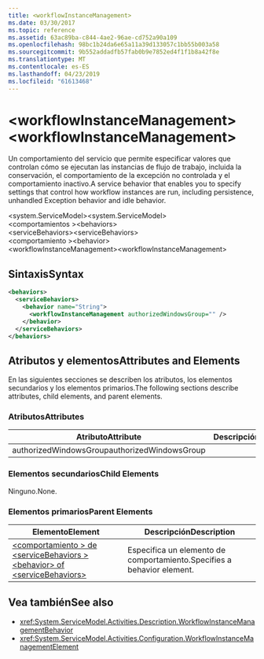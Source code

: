 ```yaml
---
title: <workflowInstanceManagement>
ms.date: 03/30/2017
ms.topic: reference
ms.assetid: 63ac89ba-c844-4ae2-96ae-cd752a90a109
ms.openlocfilehash: 98bc1b24da6e65a11a39d133057c1bb55b003a58
ms.sourcegitcommit: 9b552addadfb57fab0b9e7852ed4f1f1b8a42f8e
ms.translationtype: MT
ms.contentlocale: es-ES
ms.lasthandoff: 04/23/2019
ms.locfileid: "61613468"
---
```

# <a name="workflowinstancemanagement"></a><span data-ttu-id="275c6-101">\<workflowInstanceManagement></span><span class="sxs-lookup"><span data-stu-id="275c6-101">\<workflowInstanceManagement></span></span>
<span data-ttu-id="275c6-102">Un comportamiento del servicio que permite especificar valores que controlan cómo se ejecutan las instancias de flujo de trabajo, incluida la conservación, el comportamiento de la excepción no controlada y el comportamiento inactivo.</span><span class="sxs-lookup"><span data-stu-id="275c6-102">A service behavior that enables you to specify settings that control how workflow instances are run, including persistence, unhandled Exception behavior and idle behavior.</span></span>  
  
<span data-ttu-id="275c6-103">\<system.ServiceModel></span><span class="sxs-lookup"><span data-stu-id="275c6-103">\<system.ServiceModel></span></span>  
<span data-ttu-id="275c6-104">\<comportamientos ></span><span class="sxs-lookup"><span data-stu-id="275c6-104">\<behaviors></span></span>  
<span data-ttu-id="275c6-105">\<serviceBehaviors></span><span class="sxs-lookup"><span data-stu-id="275c6-105">\<serviceBehaviors></span></span>  
<span data-ttu-id="275c6-106">\<comportamiento ></span><span class="sxs-lookup"><span data-stu-id="275c6-106">\<behavior></span></span>  
<span data-ttu-id="275c6-107">\<workflowInstanceManagement></span><span class="sxs-lookup"><span data-stu-id="275c6-107">\<workflowInstanceManagement></span></span>  
  
## <a name="syntax"></a><span data-ttu-id="275c6-108">Sintaxis</span><span class="sxs-lookup"><span data-stu-id="275c6-108">Syntax</span></span>  
  
```xml  
<behaviors>
  <serviceBehaviors>
    <behavior name="String">
      <workflowInstanceManagement authorizedWindowsGroup="" />
    </behavior>
  </serviceBehaviors>
</behaviors>  
```  
  
## <a name="attributes-and-elements"></a><span data-ttu-id="275c6-109">Atributos y elementos</span><span class="sxs-lookup"><span data-stu-id="275c6-109">Attributes and Elements</span></span>  
 <span data-ttu-id="275c6-110">En las siguientes secciones se describen los atributos, los elementos secundarios y los elementos primarios.</span><span class="sxs-lookup"><span data-stu-id="275c6-110">The following sections describe attributes, child elements, and parent elements.</span></span>  
  
### <a name="attributes"></a><span data-ttu-id="275c6-111">Atributos</span><span class="sxs-lookup"><span data-stu-id="275c6-111">Attributes</span></span>  
  
|<span data-ttu-id="275c6-112">Atributo</span><span class="sxs-lookup"><span data-stu-id="275c6-112">Attribute</span></span>|<span data-ttu-id="275c6-113">Descripción</span><span class="sxs-lookup"><span data-stu-id="275c6-113">Description</span></span>|  
|---------------|-----------------|  
|<span data-ttu-id="275c6-114">authorizedWindowsGroup</span><span class="sxs-lookup"><span data-stu-id="275c6-114">authorizedWindowsGroup</span></span>||  
  
### <a name="child-elements"></a><span data-ttu-id="275c6-115">Elementos secundarios</span><span class="sxs-lookup"><span data-stu-id="275c6-115">Child Elements</span></span>  
 <span data-ttu-id="275c6-116">Ninguno.</span><span class="sxs-lookup"><span data-stu-id="275c6-116">None.</span></span>  
  
### <a name="parent-elements"></a><span data-ttu-id="275c6-117">Elementos primarios</span><span class="sxs-lookup"><span data-stu-id="275c6-117">Parent Elements</span></span>  
  
|<span data-ttu-id="275c6-118">Elemento</span><span class="sxs-lookup"><span data-stu-id="275c6-118">Element</span></span>|<span data-ttu-id="275c6-119">Descripción</span><span class="sxs-lookup"><span data-stu-id="275c6-119">Description</span></span>|  
|-------------|-----------------|  
|[<span data-ttu-id="275c6-120">\<comportamiento > de \<serviceBehaviors ></span><span class="sxs-lookup"><span data-stu-id="275c6-120">\<behavior> of \<serviceBehaviors></span></span>](../../../../../docs/framework/configure-apps/file-schema/windows-workflow-foundation/behavior-of-servicebehaviors-of-workflow.md)|<span data-ttu-id="275c6-121">Especifica un elemento de comportamiento.</span><span class="sxs-lookup"><span data-stu-id="275c6-121">Specifies a behavior element.</span></span>|  
  
## <a name="see-also"></a><span data-ttu-id="275c6-122">Vea también</span><span class="sxs-lookup"><span data-stu-id="275c6-122">See also</span></span>

- <xref:System.ServiceModel.Activities.Description.WorkflowInstanceManagementBehavior>
- <xref:System.ServiceModel.Activities.Configuration.WorkflowInstanceManagementElement>
